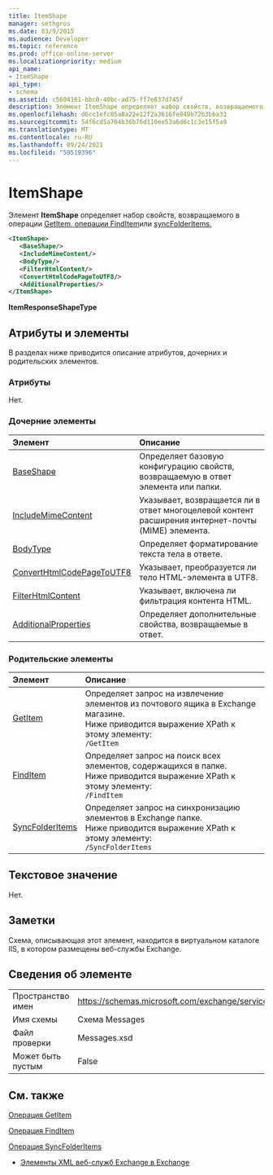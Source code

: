 ```yaml
---
title: ItemShape
manager: sethgros
ms.date: 03/9/2015
ms.audience: Developer
ms.topic: reference
ms.prod: office-online-server
ms.localizationpriority: medium
api_name:
- ItemShape
api_type:
- schema
ms.assetid: c5604161-bbc0-40bc-ad75-ff7e837d745f
description: Элемент ItemShape определяет набор свойств, возвращаемого в операции GetItem, операции FindItem или syncFolderItems.
ms.openlocfilehash: d6cc1efc85a8a22e12f2a3616fe949b72b3bba33
ms.sourcegitcommit: 54f6cd5a704b36b76d110ee53a6d6c1c3e15f5a9
ms.translationtype: MT
ms.contentlocale: ru-RU
ms.lasthandoff: 09/24/2021
ms.locfileid: "59519396"
---
```

# <a name="itemshape"></a>ItemShape

Элемент **ItemShape** определяет набор свойств, возвращаемого в операции [GetItem, операции FindItem](finditem-operation.md)или [syncFolderItems.](syncfolderitems-operation.md) [](getitem-operation.md) 
  
```XML
<ItemShape>
   <BaseShape/>
   <IncludeMimeContent/>
   <BodyType/>
   <FilterHtmlContent/>
   <ConvertHtmlCodePageToUTF8/>
   <AdditionalProperties/>
</ItemShape>
```

 **ItemResponseShapeType**
## <a name="attributes-and-elements"></a>Атрибуты и элементы

В разделах ниже приводится описание атрибутов, дочерних и родительских элементов.
  
### <a name="attributes"></a>Атрибуты

Нет.
  
### <a name="child-elements"></a>Дочерние элементы

|**Элемент**|**Описание**|
|:-----|:-----|
|[BaseShape](baseshape.md) <br/> |Определяет базовую конфигурацию свойств, возвращаемую в ответ элемента или папки.  <br/> |
|[IncludeMimeContent](includemimecontent.md) <br/> |Указывает, возвращается ли в ответ многоцелевой контент расширения интернет-почты (MIME) элемента.  <br/> |
|[BodyType](bodytype.md) <br/> |Определяет форматирование текста тела в ответе.  <br/> |
|[ConvertHtmlCodePageToUTF8](converthtmlcodepagetoutf8.md) <br/> |Указывает, преобразуется ли тело HTML-элемента в UTF8.  <br/> |
|[FilterHtmlContent](filterhtmlcontent.md) <br/> |Указывает, включена ли фильтрация контента HTML.  <br/> |
|[AdditionalProperties](additionalproperties.md) <br/> |Определяет дополнительные свойства, возвращаемые в ответ.  <br/> |
   
### <a name="parent-elements"></a>Родительские элементы

|**Элемент**|**Описание**|
|:-----|:-----|
|[GetItem](getitem.md) <br/> |Определяет запрос на извлечение элементов из почтового ящика в Exchange магазине.  <br/> Ниже приводится выражение XPath к этому элементу:  <br/>  `/GetItem` <br/> |
|[FindItem](finditem.md) <br/> |Определяет запрос на поиск всех элементов, содержащихся в папке.  <br/> Ниже приводится выражение XPath к этому элементу:  <br/>  `/FindItem` <br/> |
|[SyncFolderItems](syncfolderitems.md) <br/> |Определяет запрос на синхронизацию элементов в Exchange папке.  <br/> Ниже приводится выражение XPath к этому элементу:  <br/>  `/SyncFolderItems` <br/> |
   
## <a name="text-value"></a>Текстовое значение

Нет.
  
## <a name="remarks"></a>Заметки

Схема, описывающая этот элемент, находится в виртуальном каталоге IIS, в котором размещены веб-службы Exchange.
  
## <a name="element-information"></a>Сведения об элементе

|||
|:-----|:-----|
|Пространство имен  <br/> |https://schemas.microsoft.com/exchange/services/2006/messages  <br/> |
|Имя схемы  <br/> |Схема Messages  <br/> |
|Файл проверки  <br/> |Messages.xsd  <br/> |
|Может быть пустым  <br/> |False  <br/> |
   
## <a name="see-also"></a>См. также



[Операция GetItem](getitem-operation.md)
  
[Операция FindItem](finditem-operation.md)
  
[Операция SyncFolderItems](syncfolderitems-operation.md)


- [Элементы XML веб-служб Exchange в Exchange](ews-xml-elements-in-exchange.md)


